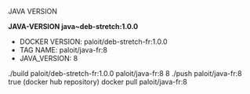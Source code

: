 JAVA VERSION

**JAVA-VERSION java~deb-stretch:1.0.0**

- DOCKER VERSION: paloit/deb-stretch-fr:1.0.0
- TAG NAME: paloit/java-fr:8
- JAVA_VERSION: 8

./build paloit/deb-stretch-fr:1.0.0 paloit/java-fr:8 8
./push paloit/java-fr:8 true (docker hub repository)
docker pull paloit/java-fr:8
